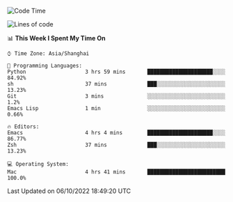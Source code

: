 <!--START_SECTION:waka-->
![Code Time](http://img.shields.io/badge/Code%20Time-892%20hrs%2041%20mins-blue)

![Lines of code](https://img.shields.io/badge/From%20Hello%20World%20I%27ve%20Written-22%20Thousand%20lines%20of%20code-blue)

📊 **This Week I Spent My Time On** 

```text
⌚︎ Time Zone: Asia/Shanghai

💬 Programming Languages: 
Python                   3 hrs 59 mins       █████████████████████░░░░   84.92% 
sh                       37 mins             ███░░░░░░░░░░░░░░░░░░░░░░   13.23% 
Git                      3 mins              ░░░░░░░░░░░░░░░░░░░░░░░░░   1.2% 
Emacs Lisp               1 min               ░░░░░░░░░░░░░░░░░░░░░░░░░   0.66%

🔥 Editors: 
Emacs                    4 hrs 4 mins        █████████████████████░░░░   86.77% 
Zsh                      37 mins             ███░░░░░░░░░░░░░░░░░░░░░░   13.23%

💻 Operating System: 
Mac                      4 hrs 41 mins       █████████████████████████   100.0%

```


 Last Updated on 06/10/2022 18:49:20 UTC
<!--END_SECTION:waka-->
